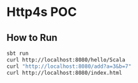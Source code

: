 # Http4s POC

## How to Run
```bash
sbt run
curl http://localhost:8080/hello/Scala
curl "http://localhost:8080/add?a=3&b=7"
curl http://localhost:8080/index.html
```